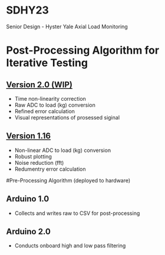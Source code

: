 # SDHY23
Senior Design - Hyster Yale Axial Load Monitoring

# Post-Processing Algorithm for Iterative Testing
## [Version 2.0 (WIP)](https://github.com/jOakley28/SDHY23/blob/main/LoadAlgorithm1.16.py)
* Time non-linearity correction
* Raw ADC to load (kg) conversion 
* Refined error calculation
* Visual representations of prosessed siginal 

## [Version 1.16](https://github.com/jOakley28/SDHY23/blob/main/LoadAlgorithm1.16.py)
* Non-linear ADC to load (kg) conversion
* Robust plotting
* Noise reduction (fft)
* Redumentry error calculation

#Pre-Processing Algorithm (deployed to hardware)
## Arduino 1.0
* Collects and writes raw to CSV for post-processing

## Arduino 2.0
* Conducts onboard high and low pass filtering
